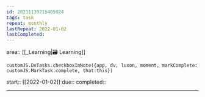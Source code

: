 ```yaml
---
id: 20211130215405024
tags: task
repeat: monthly
lastRepeat: 2022-01-02
lastCompleted: 
---
```

area:: [[_Learning|🗃 Learning]]
```dataviewjs
customJS.DvTasks.checkboxInNote({app, dv, luxon, moment, markComplete: customJS.MarkTask.complete, that:this})
```

start:: [[2022-01-02]]
due:: 
completed:: 

---

  